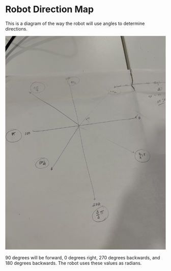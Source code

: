 # Robot Direction Map

This is a diagram of the way the robot will use angles to determine directions.

![Robot-Direction-Map](../images/robot-direction-map.jpg)

90 degrees will be forward, 0 degrees right, 270 degrees backwards, and 180 
degrees backwards. The robot uses these values as radians.


